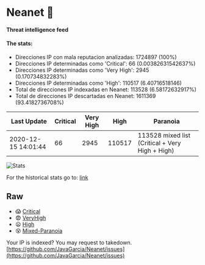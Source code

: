 # Neanet :hocho:
#### Threat intelligence feed
#### The stats:

- Direcciones IP con mala reputacion analizadas: 1724897 (100%)
- Direcciones IP determinadas como 'Critical':  66 (0.00382631542637%)
- Direcciones IP determinadas como 'Very High':  2945 (0.170734832283%)
- Direcciones IP determinadas como 'High':  110517 (6.40716518146)
- Total de direcciones IP indexadas en Neanet:  113528 (6.58172632917%)
- Total de direcciones IP descartadas en Neanet:  1611369 (93.4182736708%)

| Last Update | Critical | Very High | High | Paranoia |
| --- | --- | --- | --- | --- |
| 2020-12-15 14:01:44 | 66 | 2945 | 110517 | 113528 mixed list (Critical + Very High + High)|

![Stats](https://docs.google.com/spreadsheets/d/e/2PACX-1vSnaNMIXVabIpDJjufMlzH7poXnshF3mgd8Is1g9ytUEzVsP5my4Trn8f-xkoLLQ38xpL3HtmUexLo6/pubchart?oid=501124687&format=image)

For the historical stats go to: [link](/stats.csv)
## Raw
- :scream: [Critical](https://raw.githubusercontent.com/JavaGarcia/Neanet/master/blacklists/neanet_critical.txt)
- :fearful: [VeryHigh](https://raw.githubusercontent.com/JavaGarcia/Neanet/master/blacklists/neanet_veryHigh.txtt)
- :frowning: [High](https://raw.githubusercontent.com/JavaGarcia/Neanet/master/blacklists/neanet_high.txt)
- :dizzy_face: [Mixed-Paranoia](https://raw.githubusercontent.com/JavaGarcia/Neanet/master/blacklists/neanet_all.txt)


Your IP is indexed? You may request to takedown. [https://github.com/JavaGarcia/Neanet/issues](https://github.com/JavaGarcia/Neanet/issues)












































































































































































































































































































































































































































































































































































































































































































































































































































































































































































































































































































































































































































































































































































































































































































































































































































































































































































































































































































































































































































































































































































































































































































































































































































































































































































































































































































































































































































































































